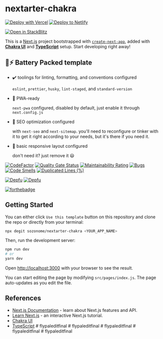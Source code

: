# nextarter-chakra

[![Deploy with Vercel](https://vercel.com/button)](https://vercel.com/import/git?s=https://github.com/sozonome/nextarter-chakra) [![Deploy to Netlify](https://www.netlify.com/img/deploy/button.svg)](https://app.netlify.com/start/deploy?repository=https://github.com/sozonome/nextarter-chakra)

[![Open in StackBlitz](https://developer.stackblitz.com/img/open_in_stackblitz.svg)](https://stackblitz.com/github/sozonome/nextarter-chakra)

This is a [Next.js](https://nextjs.org/) project bootstrapped with [`create-next-app`](https://github.com/vercel/next.js/tree/canary/packages/create-next-app), added with [**Chakra UI**](https://chakra-ui.com) and [**TypeScript**](https://www.typescriptlang.org) setup.
Start developing right away!

## 🔋⚡ Battery Packed template

- ✔️ toolings for linting, formatting, and conventions configured

  `eslint`, `prettier`, `husky`, `lint-staged`, and `standard-version`

- 📱 PWA-ready

  `next-pwa` configured, disabled by default, just enable it through `next.config.js`

- 🔎 SEO optimization configured

  with `next-seo` and `next-sitemap`. you'll need to reconfigure or tinker with it to get it right according to your needs, but it's there if you need it.

- 🎨 basic responsive layout configured

  don't need it? just remove it 😃

[![CodeFactor](https://www.codefactor.io/repository/github/sozonome/nextarter-chakra/badge)](https://www.codefactor.io/repository/github/sozonome/nextarter-chakra)
[![Quality Gate Status](https://sonarcloud.io/api/project_badges/measure?project=sozonome_nextarter-chakra&metric=alert_status)](https://sonarcloud.io/dashboard?id=sozonome_nextarter-chakra) [![Maintainability Rating](https://sonarcloud.io/api/project_badges/measure?project=sozonome_nextarter-chakra&metric=sqale_rating)](https://sonarcloud.io/dashboard?id=sozonome_nextarter-chakra) [![Bugs](https://sonarcloud.io/api/project_badges/measure?project=sozonome_nextarter-chakra&metric=bugs)](https://sonarcloud.io/dashboard?id=sozonome_nextarter-chakra) [![Code Smells](https://sonarcloud.io/api/project_badges/measure?project=sozonome_nextarter-chakra&metric=code_smells)](https://sonarcloud.io/dashboard?id=sozonome_nextarter-chakra) [![Duplicated Lines (%)](https://sonarcloud.io/api/project_badges/measure?project=sozonome_nextarter-chakra&metric=duplicated_lines_density)](https://sonarcloud.io/dashboard?id=sozonome_nextarter-chakra)

[![Depfu](https://badges.depfu.com/badges/9e426e58f99c3bd470987a3c6b014a96/overview.svg)](https://depfu.com/github/sozonome/nextarter-chakra?project_id=26148) [![Depfu](https://badges.depfu.com/badges/9e426e58f99c3bd470987a3c6b014a96/count.svg)](https://depfu.com/github/sozonome/nextarter-chakra?project_id=26148)

[![forthebadge](https://forthebadge.com/images/badges/made-with-typescript.svg)](https://forthebadge.com)

## Getting Started

You can either click `Use this template` button on this repository and clone the repo or directly from your terminal:

```bash
npx degit sozonome/nextarter-chakra <YOUR_APP_NAME>
```

Then, run the development server:

```bash
npm run dev
# or
yarn dev
```

Open [http://localhost:3000](http://localhost:3000) with your browser to see the result.

You can start editing the page by modifying `src/pages/index.js`. The page auto-updates as you edit the file.

## References

- [Next.js Documentation](https://nextjs.org/docs) - learn about Next.js features and API.
- [Learn Next.js](https://nextjs.org/learn) - an interactive Next.js tutorial.
- [Chakra UI](https://chakra-ui.com)
- [TypeScript](https://www.typescriptlang.org)
#   f l y p a l e d i t f i n a l  
 #   f l y p a l e d i t f i n a l  
 #   f l y p a l e d i t f i n a l  
 #   f l y p a l e d i t f i n a l  
 #   f l y p a l e d i t f i n a l  
 